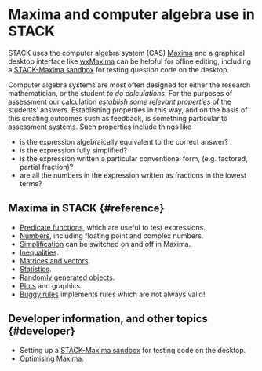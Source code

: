 # Maxima and computer algebra use in STACK

STACK uses the computer algebra system (CAS) [Maxima](Maxima.md) and a graphical desktop interface like [wxMaxima](http://andrejv.github.com/wxmaxima/) can be helpful for ofline editing, including a [STACK-Maxima sandbox](STACK-Maxima_sandbox.md) for testing question code on the desktop.

Computer algebra systems are most often designed for either the research mathematician, or the student _to do calculations_. For the purposes of assessment our calculation _establish some relevant properties_ of the students' answers.  Establishing properties in this way, and on the basis of this creating outcomes such as feedback, is something particular to assessment systems. Such properties include things like

* is the expression algebraically equivalent to the correct answer?
* is the expression fully simplified?
* is the expression written a particular conventional form, (e.g. factored, partial fraction)?
* are all the numbers in the expression written as fractions in the lowest terms?

## Maxima in STACK {#reference}

* [Predicate functions](Predicate_functions.md), which are useful to test expressions.
* [Numbers](Numbers.md), including floating point and complex numbers.
* [Simplification](Simplification.md) can be switched on and off in Maxima.
* [Inequalities](Inequalities.md).
* [Matrices and vectors](Matrix.md).
* [Statistics](Statistics.md).
* [Randomly generated objects](Random.md).
* [Plots](Plots.md) and graphics.
* [Buggy rules](Buggy_rules.md) implements rules which are not always valid!

## Developer information, and other topics {#developer}

* Setting up a [STACK-Maxima sandbox](STACK-Maxima_sandbox.md) for testing code on the desktop.
* [Optimising Maxima](../Installation/Optimising_Maxima.md).
